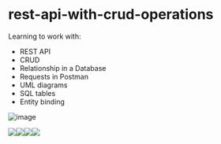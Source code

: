 # rest-api-with-crud-operations
Learning to work with: 
  - REST API   
  - CRUD
  - Relationship in a Database 
  - Requests in Postman 
  - UML diagrams 
  - SQL tables 
  - Entity binding


![image](https://user-images.githubusercontent.com/67972109/181904077-2b7f7bcc-40d1-42d8-bfe3-d1ca393ea461.png)

 
<img src="https://img.shields.io/github/commit-activity/m/AndreyTrusov/rest-api-with-crud-operations?style=for-the-badge"><img src="https://img.shields.io/github/directory-file-count/AndreyTrusov/rest-api-with-crud-operations?style=for-the-badge"><img src="https://img.shields.io/github/languages/count/AndreyTrusov/rest-api-with-crud-operations?style=for-the-badge"><img src="https://img.shields.io/github/languages/count/AndreyTrusov/rest-api-with-crud-operations?style=for-the-badge">

